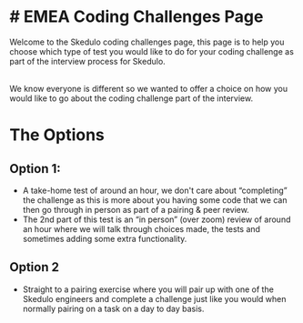 # # EMEA Coding Challenges Page

Welcome to the Skedulo coding challenges page, this page is to help you choose which type of test you would like to do for your coding challenge as part of the interview process for Skedulo.

 \
We know everyone is different so we wanted to offer a choice on how you would like to go about the coding challenge part of the interview.


# The Options


## Option 1:



* A take-home test of around an hour, we don't care about “completing” the challenge as this is more about you having some code that we can then go through in person as part of a pairing & peer review.
* The 2nd part of this test is an “in person” (over zoom) review of around an hour where we will talk through choices made, the tests and sometimes adding some extra functionality.


## Option 2



* Straight to a pairing exercise where you will pair up with one of the Skedulo engineers and complete a challenge just like you would when normally pairing on a task on a day to day basis.
